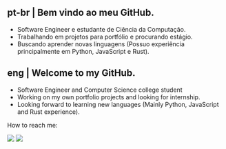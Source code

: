 ## pt-br | Bem vindo ao meu GitHub.
 - Software Engineer e estudante de Ciência da Computação.  
 - Trabalhando em projetos para portfólio e procurando estágio.  
 - Buscando aprender novas linguagens (Possuo experiência principalmente em Python, JavaScript e Rust).

## eng | Welcome to my GitHub.
 - Software Engineer and Computer Science college student    
 - Working on my own portfolio projects and looking for internship.    
 - Looking forward to learning new languages (Mainly Python, JavaScript and Rust experience).

How to reach me:
<div align="left">
  <a href="https://www.linkedin.com/in/paulo-ricardo-sv1/" target="_blank" ><img src="https://img.shields.io/badge/LinkedIn-0077B5?style=for-the-badge&logo=linkedin&logoColor=white" target="_blank"></a>
  <a href="mailto:plricardo504@gmai.com" target="_blank" ><img src="https://img.shields.io/badge/Gmail-D14836?style=for-the-badge&logo=gmail&logoColor=white" target="_blank"></a>
   <div/>
 
 
